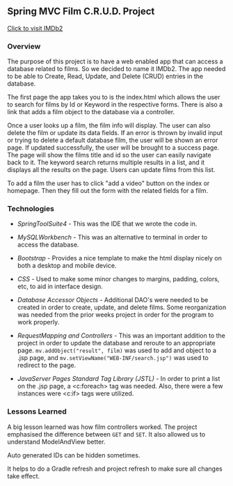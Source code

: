 ## Spring MVC Film C.R.U.D. Project

[Click to visit IMDb2](http://3.132.170.184:8080/MVCFilmSite)


### Overview
The purpose of this project is to have a web enabled app that can access a database related to films. So we decided to name it IMDb2. The app needed to be able to Create, Read, Update, and Delete (CRUD) entries in the database.

The first page the app takes you to is the index.html which allows the user to search for films by Id or Keyword in the respective forms. There is also a link that adds a film object to the database via a controller.

Once a user looks up a film, the film info will display. The user can also delete the film or update its data fields. If an error is thrown by invalid input or trying to delete a default database film, the user will be shown an error page.  If updated successfully, the user will be brought to a success page.  The page will show the films title and id so the user can easily navigate back to it.  The keyword search returns multiple results in a list, and it displays all the results on the page.  Users can update films from this list.

To add a film the user has to click "add a video" button on the index or homepage. Then they fill out the form with the related fields for a film.


### Technologies
* *SpringToolSuite4* - This was the IDE that we wrote the code in.

* *MySQLWorkbench* - This was an alternative to terminal in order to access the database.

* *Bootstrap* - Provides a nice template to make the html display nicely on both a desktop and mobile device.

* *CSS* - Used to make some minor changes to margins, padding, colors, etc, to aid in interface design.

* *Database Accessor Objects* - Additional DAO's were needed to be created in order to create, update, and delete films.  Some reorganization was needed from the prior weeks project in order for the program to work properly.

* *RequestMapping and Controllers* - This was an important addition to the project in order to update the database and reroute to an appropriate page.  `mv.addObject("result", film)` was used to add and object to a .jsp page, and `mv.setViewName("WEB-INF/search.jsp")` was used to redirect to the page.

* *JavaServer Pages Standard Tag Library (JSTL)* - In order to print a list on the .jsp page, a <c:foreach> tag was needed.  Also, there were a few instances were <c:if> tags were utilized.

### Lessons Learned
A big lesson learned was how film controllers worked.  The project emphasised the difference between `GET` and `SET`.  It also allowed us to understand ModelAndView better.

Auto generated IDs can be hidden sometimes.

It helps to do a Gradle refresh and project refresh to make sure all changes take effect.
